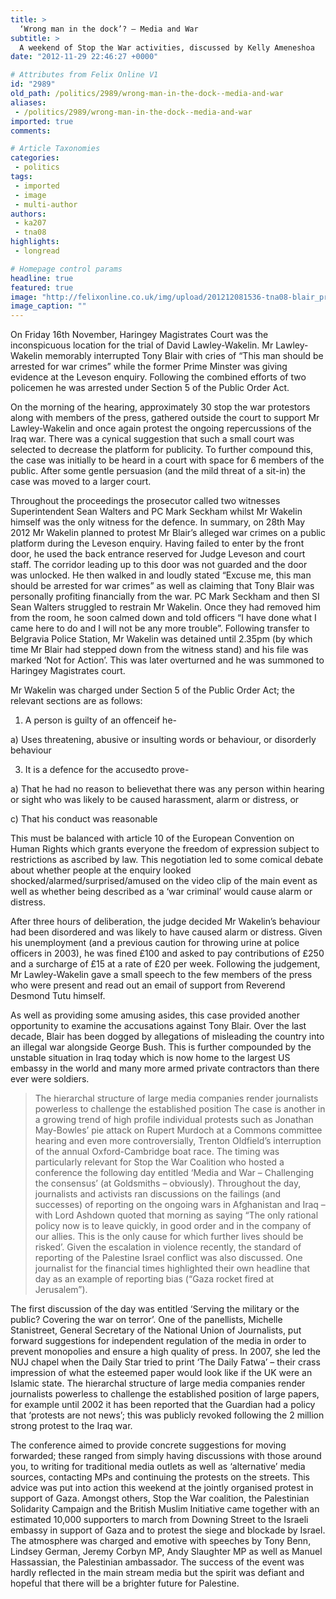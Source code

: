 ```yaml
---
title: >
  ‘Wrong man in the dock’? – Media and War
subtitle: >
  A weekend of Stop the War activities, discussed by Kelly Ameneshoa
date: "2012-11-29 22:46:27 +0000"

# Attributes from Felix Online V1
id: "2989"
old_path: /politics/2989/wrong-man-in-the-dock--media-and-war
aliases:
 - /politics/2989/wrong-man-in-the-dock--media-and-war
imported: true
comments:

# Article Taxonomies
categories:
 - politics
tags:
 - imported
 - image
 - multi-author
authors:
 - ka207
 - tna08
highlights:
 - longread

# Homepage control params
headline: true
featured: true
image: "http://felixonline.co.uk/img/upload/201212081536-tna08-blair_protest_leveson_inquiry_david-lawley-wakelin.jpg"
image_caption: ""
---
```


On Friday 16th November, Haringey Magistrates Court was the inconspicuous location for the trial of David Lawley-Wakelin. Mr Lawley-Wakelin memorably interrupted Tony Blair with cries of “This man should be arrested for war crimes” while the former Prime Minster was giving evidence at the Leveson enquiry. Following the combined efforts of two policemen he was arrested under Section 5 of the Public Order Act.

On the morning of the hearing, approximately 30 stop the war protestors along with members of the press, gathered outside the court to support Mr Lawley-Wakelin and once again protest the ongoing repercussions of the Iraq war. There was a cynical suggestion that such a small court was selected to decrease the platform for publicity. To further compound this, the case was initially to be heard in a court with space for 6 members of the public. After some gentle persuasion (and the mild threat of a sit-in) the case was moved to a larger court.

Throughout the proceedings the prosecutor called two witnesses Superintendent Sean Walters and PC Mark Seckham whilst Mr Wakelin himself was the only witness for the defence. In summary, on 28th May 2012 Mr Wakelin planned to protest Mr Blair’s alleged war crimes on a public platform during the Leveson enquiry. Having failed to enter by the front door, he used the back entrance reserved for Judge Leveson and court staff. The corridor leading up to this door was not guarded and the door was unlocked. He then walked in and loudly stated “Excuse me, this man should be arrested for war crimes” as well as claiming that Tony Blair was personally profiting financially from the war. PC Mark Seckham and then SI Sean Walters struggled to restrain Mr Wakelin. Once they had removed him from the room, he soon calmed down and told officers “I have done what I came here to do and I will not be any more trouble”. Following transfer to Belgravia Police Station, Mr Wakelin was detained until 2.35pm (by which time Mr Blair had stepped down from the witness stand) and his file was marked ‘Not for Action’. This was later overturned and he was summoned to Haringey Magistrates court.

Mr Wakelin was charged under Section 5 of the Public Order Act; the relevant sections are as follows:

1) A person is guilty of an offenceif he-

a) Uses threatening, abusive or insulting words or behaviour, or disorderly behaviour

3) It is a defence for the accusedto prove-

a) That he had no reason to believethat there was any person within hearing or sight who was likely to be caused harassment, alarm or distress, or

c) That his conduct was reasonable

This must be balanced with article 10 of the European Convention on Human Rights which grants everyone the freedom of expression subject to restrictions as ascribed by law. This negotiation led to some comical debate about whether people at the enquiry looked shocked/alarmed/surprised/amused on the video clip of the main event as well as whether being described as a ‘war criminal’ would cause alarm or distress.

After three hours of deliberation, the judge decided Mr Wakelin’s behaviour had been disordered and was likely to have caused alarm or distress. Given his unemployment (and a previous caution for throwing urine at police officers in 2003), he was fined £100 and asked to pay contributions of £250 and a surcharge of £15 at a rate of £20 per week. Following the judgement, Mr Lawley-Wakelin gave a small speech to the few members of the press who were present and read out an email of support from Reverend Desmond Tutu himself.

As well as providing some amusing asides, this case provided another opportunity to examine the accusations against Tony Blair. Over the last decade, Blair has been dogged by allegations of misleading the country into an illegal war alongside George Bush. This is further compounded by the unstable situation in Iraq today which is now home to the largest US embassy in the world and many more armed private contractors than there ever were soldiers.
> The hierarchal structure of large media companies render journalists powerless to challenge the established position
The case is another in a growing trend of high profile individual protests such as Jonathan May-Bowles’ pie attack on Rupert Murdoch at a Commons committee hearing and even more controversially, Trenton Oldfield’s interruption of the annual Oxford-Cambridge boat race.
 The timing was particularly relevant for Stop the War Coalition who hosted a conference the following day entitled ‘Media and War – Challenging the consensus’ (at Goldsmiths – obviously). Throughout the day, journalists and activists ran discussions on the failings (and successes) of reporting on the ongoing wars in Afghanistan and Iraq – with Lord Ashdown quoted that morning as saying “The only rational policy now is to leave quickly, in good order and in the company of our allies. This is the only cause for which further lives should be risked’. Given the escalation in violence recently, the standard of reporting of the Palestine Israel conflict was also discussed. One journalist for the financial times highlighted their own headline that day as an example of reporting bias (“Gaza rocket fired at Jerusalem”).

The first discussion of the day was entitled ‘Serving the military or the public? Covering the war on terror’. One of the panellists, Michelle Stanistreet, General Secretary of the National Union of Journalists, put forward suggestions for independent regulation of the media in order to prevent monopolies and ensure a high quality of press. In 2007, she led the NUJ chapel when the Daily Star tried to print ‘The Daily Fatwa’ – their crass impression of what the esteemed paper would look like if the UK were an Islamic state. The hierarchal structure of large media companies render journalists powerless to challenge the established position of large papers, for example until 2002 it has been reported that the Guardian had a policy that ‘protests are not news’; this was publicly revoked following the 2 million strong protest to the Iraq war.

The conference aimed to provide concrete suggestions for moving forwarded; these ranged from simply having discussions with those around you, to writing for traditional media outlets as well as ‘alternative’ media sources, contacting MPs and continuing the protests on the streets. This advice was put into action this weekend at the jointly organised protest in support of Gaza. Amongst others, Stop the War coalition, the Palestinian Solidarity Campaign and the British Muslim Initiative came together with an estimated 10,000 supporters to march from Downing Street to the Israeli embassy in support of Gaza and to protest the siege and blockade by Israel. The atmosphere was charged and emotive with speeches by Tony Benn, Lindsey German, Jeremy Corbyn MP, Andy Slaughter MP as well as Manuel Hassassian, the Palestinian ambassador. The success of the event was hardly reflected in the main stream media but the spirit was defiant and hopeful that there will be a brighter future for Palestine.
